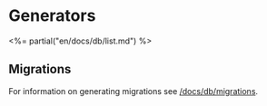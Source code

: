 # Generators

<%= partial("en/docs/db/list.md") %>

## Migrations

For information on generating migrations see [/docs/db/migrations](/docs/db/migrations).
